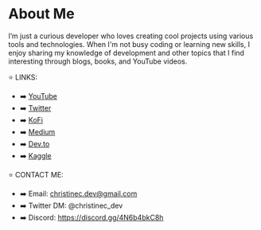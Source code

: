 # About Me

I’m just a curious developer who loves creating cool projects using various tools and technologies. When I'm not busy coding or learning new skills, I enjoy sharing my knowledge of development and other topics that I find interesting through blogs, books, and YouTube videos. 

⭐ LINKS: 
- ➡️ [YouTube](https://www.youtube.com/@christinec_devs)
- ➡️ [Twitter](https://twitter.com/christinec_dev )
- ➡️ [KoFi](https://ko-fi.com/christinedevs)
- ➡️ [Medium](https://medium.com/@christinec-dev)
- ➡️ [Dev.to](https://dev.to/christinec_dev )
- ➡️ [Kaggle](https://www.kaggle.com/christinecoomans)

⭐ CONTACT ME: 
- ➡️ Email: christinec.dev@gmail.com
- ➡️ Twitter DM: @christinec_dev
- ➡️ Discord: https://discord.gg/4N6b4bkC8h
